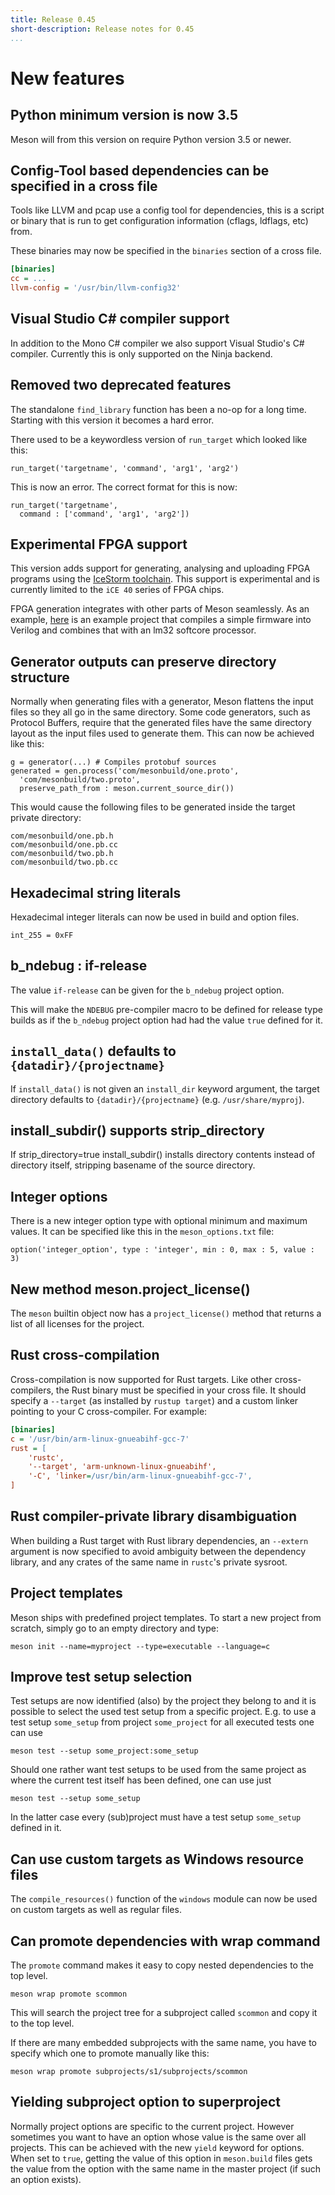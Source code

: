 ```yaml
---
title: Release 0.45
short-description: Release notes for 0.45
...
```


# New features

## Python minimum version is now 3.5

Meson will from this version on require Python version 3.5 or newer.

## Config-Tool based dependencies can be specified in a cross file

Tools like LLVM and pcap use a config tool for dependencies, this is a
script or binary that is run to get configuration information (cflags,
ldflags, etc) from.

These binaries may now be specified in the `binaries` section of a
cross file.

```ini
[binaries]
cc = ...
llvm-config = '/usr/bin/llvm-config32'
```

## Visual Studio C# compiler support

In addition to the Mono C# compiler we also support Visual Studio's C#
compiler. Currently this is only supported on the Ninja backend.

## Removed two deprecated features

The standalone `find_library` function has been a no-op for a long
time. Starting with this version it becomes a hard error.

There used to be a keywordless version of `run_target` which looked
like this:

```meson
run_target('targetname', 'command', 'arg1', 'arg2')
```

This is now an error. The correct format for this is now:

```meson
run_target('targetname',
  command : ['command', 'arg1', 'arg2'])
```

## Experimental FPGA support

This version adds support for generating, analysing and uploading FPGA
programs using the [IceStorm
toolchain](http://www.clifford.at/icestorm/). This support is
experimental and is currently limited to the `iCE 40` series of FPGA
chips.

FPGA generation integrates with other parts of Meson seamlessly. As an
example, [here](https://github.com/jpakkane/lm32) is an example
project that compiles a simple firmware into Verilog and combines that
with an lm32 softcore processor.

## Generator outputs can preserve directory structure

Normally when generating files with a generator, Meson flattens the
input files so they all go in the same directory. Some code
generators, such as Protocol Buffers, require that the generated files
have the same directory layout as the input files used to generate
them. This can now be achieved like this:

```meson
g = generator(...) # Compiles protobuf sources
generated = gen.process('com/mesonbuild/one.proto',
  'com/mesonbuild/two.proto',
  preserve_path_from : meson.current_source_dir())
```

This would cause the following files to be generated inside the target
private directory:

    com/mesonbuild/one.pb.h
    com/mesonbuild/one.pb.cc
    com/mesonbuild/two.pb.h
    com/mesonbuild/two.pb.cc

## Hexadecimal string literals

Hexadecimal integer literals can now be used in build and option files.

```meson
int_255 = 0xFF
```

## b_ndebug : if-release

The value `if-release` can be given for the `b_ndebug` project option.

This will make the `NDEBUG` pre-compiler macro to be defined for release
type builds as if the `b_ndebug` project option had had the value `true`
defined for it.

## `install_data()` defaults to `{datadir}/{projectname}`

If `install_data()` is not given an `install_dir` keyword argument, the
target directory defaults to `{datadir}/{projectname}` (e.g.
`/usr/share/myproj`).

## install_subdir() supports strip_directory

If strip_directory=true install_subdir() installs directory contents
instead of directory itself, stripping basename of the source directory.

## Integer options

There is a new integer option type with optional minimum and maximum
values. It can be specified like this in the `meson_options.txt` file:

```meson
option('integer_option', type : 'integer', min : 0, max : 5, value : 3)
```

## New method meson.project_license()

The `meson` builtin object now has a `project_license()` method that
returns a list of all licenses for the project.

## Rust cross-compilation

Cross-compilation is now supported for Rust targets. Like other
cross-compilers, the Rust binary must be specified in your cross
file. It should specify a `--target` (as installed by `rustup target`)
and a custom linker pointing to your C cross-compiler. For example:

```ini
[binaries]
c = '/usr/bin/arm-linux-gnueabihf-gcc-7'
rust = [
    'rustc',
    '--target', 'arm-unknown-linux-gnueabihf',
    '-C', 'linker=/usr/bin/arm-linux-gnueabihf-gcc-7',
]
```

## Rust compiler-private library disambiguation

When building a Rust target with Rust library dependencies, an
`--extern` argument is now specified to avoid ambiguity between the
dependency library, and any crates of the same name in `rustc`'s
private sysroot.

## Project templates

Meson ships with predefined project templates. To start a new project from
scratch, simply go to an empty directory and type:

    meson init --name=myproject --type=executable --language=c

## Improve test setup selection

Test setups are now identified (also) by the project they belong to
and it is possible to select the used test setup from a specific
project. E.g.  to use a test setup `some_setup` from project
`some_project` for all executed tests one can use

    meson test --setup some_project:some_setup

Should one rather want test setups to be used from the same project as
where the current test itself has been defined, one can use just

    meson test --setup some_setup

In the latter case every (sub)project must have a test setup `some_setup`
defined in it.

## Can use custom targets as Windows resource files

The `compile_resources()` function of the `windows` module can now be used on custom targets as well as regular files.

## Can promote dependencies with wrap command

The `promote` command makes it easy to copy nested dependencies to the top level.

    meson wrap promote scommon

This will search the project tree for a subproject called `scommon`
and copy it to the top level.

If there are many embedded subprojects with the same name, you have to
specify which one to promote manually like this:

    meson wrap promote subprojects/s1/subprojects/scommon

## Yielding subproject option to superproject

Normally project options are specific to the current project. However
sometimes you want to have an option whose value is the same over all
projects. This can be achieved with the new `yield` keyword for
options. When set to `true`, getting the value of this option in
`meson.build` files gets the value from the option with the same name
in the master project (if such an option exists).
